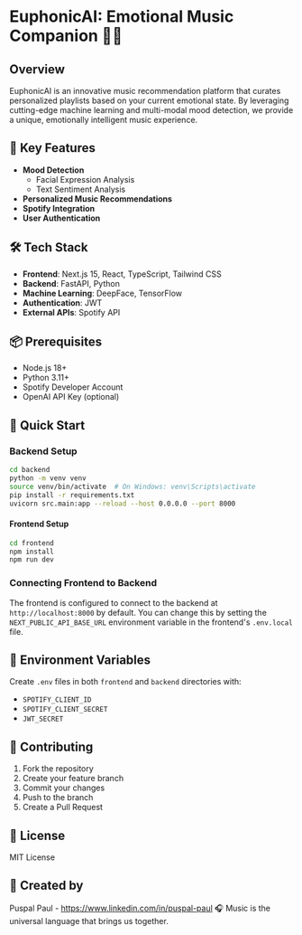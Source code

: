 # EuphonicAI: Emotional Music Companion 🎵🧠

## Overview
EuphonicAI is an innovative music recommendation platform that curates personalized playlists based on your current emotional state. By leveraging cutting-edge machine learning and multi-modal mood detection, we provide a unique, emotionally intelligent music experience.

## 🌟 Key Features
- **Mood Detection**
  - Facial Expression Analysis
  - Text Sentiment Analysis
- **Personalized Music Recommendations**
- **Spotify Integration**
- **User Authentication**

## 🛠 Tech Stack
- **Frontend**: Next.js 15, React, TypeScript, Tailwind CSS
- **Backend**: FastAPI, Python
- **Machine Learning**: DeepFace, TensorFlow
- **Authentication**: JWT
- **External APIs**: Spotify API

## 📦 Prerequisites
- Node.js 18+
- Python 3.11+
- Spotify Developer Account
- OpenAI API Key (optional)

## 🚀 Quick Start

### Backend Setup
```bash
cd backend
python -m venv venv
source venv/bin/activate  # On Windows: venv\Scripts\activate
pip install -r requirements.txt
uvicorn src.main:app --reload --host 0.0.0.0 --port 8000
```

#### Frontend Setup
```bash
cd frontend
npm install
npm run dev
```

### Connecting Frontend to Backend
The frontend is configured to connect to the backend at `http://localhost:8000` by default. You can change this by setting the `NEXT_PUBLIC_API_BASE_URL` environment variable in the frontend's `.env.local` file.

## 🔐 Environment Variables
Create `.env` files in both `frontend` and `backend` directories with:
- `SPOTIFY_CLIENT_ID`
- `SPOTIFY_CLIENT_SECRET`
- `JWT_SECRET`

## 🤝 Contributing
1. Fork the repository
2. Create your feature branch
3. Commit your changes
4. Push to the branch
5. Create a Pull Request

## 📄 License
MIT License

## 🎨 Created by
Puspal Paul - https://www.linkedin.com/in/puspal-paul
🎧 Music is the universal language that brings us together. 
